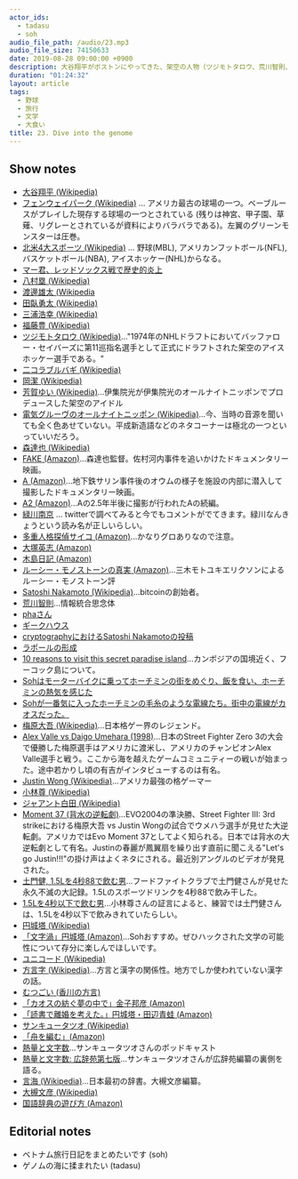 ```yaml
---
actor_ids:
  - tadasu
  - soh
audio_file_path: /audio/23.mp3
audio_file_size: 74150633
date: 2019-08-28 09:00:00 +0900
description: 大谷翔平がボストンにやってきた、架空の人物（ツジモトタロウ、荒川智則、三木・モトユキ・エリクソン等）、メルマガとメーリス、ベトナム旅行記とその魅力、1.5Lを4秒88で飲む男、円城塔とユニコードについて話しました。
duration: "01:24:32"
layout: article
tags: 
  - 野球
  - 旅行
  - 文学
  - 大食い
title: 23. Dive into the genome
---
```


## Show notes
- [大谷翔平 (Wikipedia)](https://ja.wikipedia.org/wiki/%E5%A4%A7%E8%B0%B7%E7%BF%94%E5%B9%B3)
- [フェンウェイパーク (Wikipedia)](https://ja.wikipedia.org/wiki/%E3%83%95%E3%82%A7%E3%83%B3%E3%82%A6%E3%82%A7%E3%82%A4%E3%83%BB%E3%83%91%E3%83%BC%E3%82%AF) ... アメリカ最古の球場の一つ。ベーブルースがプレイした現存する球場の一つとされている (残りは神宮、甲子園、草薙、リグレーとされているが資料によりバラバラである)。左翼のグリーンモンスターは圧巻。
- [北米4大スポーツ (Wikipedia)](https://ja.wikipedia.org/wiki/%E5%8C%97%E7%B1%B34%E5%A4%A7%E3%83%97%E3%83%AD%E3%82%B9%E3%83%9D%E3%83%BC%E3%83%84%E3%83%AA%E3%83%BC%E3%82%B0) ... 野球(MBL), アメリカンフットボール(NFL), バスケットボール(NBA), アイスホッケー(NHL)からなる。
- [マー君、レッドソックス戦で歴史的炎上](https://www.sanspo.com/baseball/news/20190726/mlb19072614360015-n1.html)
- [八村塁 (Wikipedia)](https://ja.wikipedia.org/wiki/%E5%85%AB%E6%9D%91%E5%A1%81)
- [渡邊雄太 (Wikipedia](https://ja.wikipedia.org/wiki/%E6%B8%A1%E9%82%8A%E9%9B%84%E5%A4%AA)
- [田臥勇太 (Wikipedia)](https://ja.wikipedia.org/wiki/%E7%94%B0%E8%87%A5%E5%8B%87%E5%A4%AA)
- [三浦浩幸 (Wikipedia)](https://ja.wikipedia.org/wiki/%E4%B8%89%E6%B5%A6%E6%B5%A9%E5%B9%B8)
- [福藤豊 (Wikipedia)](https://ja.wikipedia.org/wiki/%E7%A6%8F%E8%97%A4%E8%B1%8A)
- [ツジモトタロウ (Wikipedia)](https://ja.wikipedia.org/wiki/%E3%83%84%E3%82%B8%E3%83%A2%E3%83%88%E3%83%BB%E3%82%BF%E3%83%AD%E3%82%A6)..."1974年のNHLドラフトにおいてバッファロー・セイバーズに第11巡指名選手として正式にドラフトされた架空のアイスホッケー選手である。"
- [二コラブルバギ (Wikipedia)](https://ja.wikipedia.org/wiki/%E3%83%8B%E3%82%B3%E3%83%A9%E3%83%BB%E3%83%96%E3%83%AB%E3%83%90%E3%82%AD)
- [岡潔 (Wikipedia)](https://ja.wikipedia.org/wiki/%E5%B2%A1%E6%BD%94)
- [芳賀ゆい (Wikipedia)](https://ja.wikipedia.org/wiki/%E8%8A%B3%E8%B3%80%E3%82%86%E3%81%84)...伊集院光が伊集院光のオールナイトニッポンでプロデュースした架空のアイドル
- [電気グルーヴのオールナイトニッポン (Wikipedia)](https://ja.wikipedia.org/wiki/%E9%9B%BB%E6%B0%97%E3%82%B0%E3%83%AB%E3%83%BC%E3%83%B4%E3%81%AE%E3%82%AA%E3%83%BC%E3%83%AB%E3%83%8A%E3%82%A4%E3%83%88%E3%83%8B%E3%83%83%E3%83%9D%E3%83%B3)...今、当時の音源を聞いても全く色あせていない。平成新造語などのネタコーナーは極北の一つといっていいだろう。
- [森達也 (Wikipedia)](https://ja.wikipedia.org/wiki/%E6%A3%AE%E9%81%94%E4%B9%9F)
- [FAKE (Amazon)](https://www.amazon.co.jp/dp/B01N4162C0/?tag=researchatf04-22)...森達也監督。佐村河内事件を追いかけたドキュメンタリー映画。
- [A (Amazon)](https://www.amazon.co.jp/dp/B00009P68I/?tag=researchatf04-22)...地下鉄サリン事件後のオウムの様子を施設の内部に潜入して撮影したドキュメンタリー映画。
- [A2 (Amazon)](https://www.amazon.co.jp/dp/B00009P68J/?tag=researchatf04-22)...Aの2.5年半後に撮影が行われたAの続編。
- [緑川南京](https://twitter.com/search?q=%E7%B7%91%E5%B7%9D%E5%8D%97%E4%BA%AC&src=typed_query&f=live) ... twitterで調べてみると今でもコメントがでてきます。緑川なんきょうという読み名が正しいらしい。
- [多重人格探偵サイコ (Amazon)](https://www.amazon.co.jp/dp/B0093G7MJE/?tag=researchatf04-22)...かなりグロありなので注意。
- [大塚英志 (Amazon)](https://ja.wikipedia.org/wiki/%E5%A4%A7%E5%A1%9A%E8%8B%B1%E5%BF%97)
- [木島日記 (Amazon)](https://www.amazon.co.jp/dp/4041062683/?tag=researchatf04-22)
- [ルーシー・モノストーンの真実 (Amazon)](https://www.amazon.co.jp/dp/4048837540/?tag=researchatf04-22)...三木モトユキエリクソンによるルーシー・モノストーン評
- [Satoshi Nakamoto (Wikipedia)](https://en.wikipedia.org/wiki/Satoshi_Nakamoto)...bitcoinの創始者。
- [荒川智則](http://www.cbc-net.com/topic/2010/11/arakawa-tomonori/)...情報統合思念体
- [phaさん](http://pha.hateblo.jp/)
- [ギークハウス](https://geekhouse.github.io/rooms/)
- [cryptographyにおけるSatoshi Nakamotoの投稿](https://www.mail-archive.com/search?l=cryptography@metzdowd.com&q=from:%22Satoshi+Nakamoto%22)
- [ラポールの形成](https://life-and-mind.com/rapport-making-secret-477)
- [10 reasons to visit this secret paradise island](https://www.telegraph.co.uk/travel/destinations/asia/vietnam/articles/things-to-do-in-phu-quoc-vietnam-tips/aaaa)...カンボジアの国境近く、フーコック島について。
- [Sohはモーターバイクに乗ってホーチミンの街をめぐり、飯を食い、ホーチミンの熱気を感じた](https://twitter.com/soh__i/status/1159830934742372353)
- [Sohが一番気に入ったホーチミンの毛糸のような電線たち。街中の電線がカオスだった。](https://twitter.com/soh__i/status/1161223507621007361)
- [梅原大吾 (Wikipedia)](https://ja.wikipedia.org/wiki/%E6%A2%85%E5%8E%9F%E5%A4%A7%E5%90%BE)...日本格ゲー界のレジェンド。
- [Alex Valle vs Daigo Umehara (1998)](https://www.youtube.com/watch?v=teqRBXhEiaY)...日本のStreet Fighter Zero 3の大会で優勝した梅原選手はアメリカに渡米し、アメリカのチャンピオンAlex Valle選手と戦う。ここから海を越えたゲームコミュニティーの戦いが始まった。途中若かりし頃の有吉がインタビューするのは有名。
- [Justin Wong (Wikipedia)](https://en.wikipedia.org/wiki/Justin_Wong)...アメリカ最強の格ゲーマー
- [小林尊 (Wikipedia)](https://ja.wikipedia.org/wiki/%E5%B0%8F%E6%9E%97%E5%B0%8A)
- [ジャアント白田 (Wikipedia)](https://ja.wikipedia.org/wiki/%E7%99%BD%E7%94%B0%E4%BF%A1%E5%B9%B8)
- [Moment 37 (背水の逆転劇)](https://www.youtube.com/watch?v=JzS96auqau0)...EVO2004の準決勝、Street Fighter III: 3rd strikeにおける梅原大吾 vs Justin Wongの試合でウメハラ選手が見せた大逆転劇。アメリカではEvo Moment 37としてよく知られる。日本では背水の大逆転劇として有名。Justinの春麗が鳳翼扇を繰り出す直前に聞こえる"Let's go Justin!!!"の掛け声はよくネタにされる。最近別アングルのビデオが発見された。
- [土門健, 1.5Lを4秒88で飲む男](https://www.youtube.com/watch?v=aT5GUtkRa8s)...フードファイトクラブで土門健さんが見せた永久不滅の大記録。1.5Lのスポーツドリンクを4秒88で飲み干した。
- [1.5Lを4秒以下で飲む男](https://twitter.com/nego_twi/status/283607009876652032)...小林尊さんの証言によると、練習では土門健さんは、1.5Lを4秒以下で飲みきれていたらしい。
- [円城塔 (Wikipedia)](https://ja.wikipedia.org/wiki/%E5%86%86%E5%9F%8E%E5%A1%94)
- [「文字渦」円城塔 (Amazon)](https://www.amazon.co.jp/dp/B07M99YBG8/?tag=researchatf04-22)...Sohおすすめ。ぜひハックされた文学の可能性について存分に楽しんでほしいです。
- [ユニコード (Wikipedia)](https://ja.wikipedia.org/wiki/Unicode)
- [方言字 (Wikipedia)](https://ja.wikipedia.org/wiki/%E6%96%B9%E8%A8%80%E5%AD%97)...方言と漢字の関係性。地方でしか使われていない漢字の話。
- [むつごい (香川の方言)](https://dictionary.goo.ne.jp/leaf/dialect/2954/m0u/)
- [「カオスの紡ぐ夢の中で」金子邦彦 (Amazon)](https://www.amazon.co.jp/dp/4150503648/?tag=researchatf04-22)
- [「読書で離婚を考えた。」円城塔・田辺青蛙 (Amazon)](https://www.amazon.co.jp/dp/B072KMXSZX/?tag=researchatf04-22)
- [サンキュータツオ (Wikipedia)](https://ja.wikipedia.org/wiki/%E3%82%B5%E3%83%B3%E3%82%AD%E3%83%A5%E3%83%BC%E3%82%BF%E3%83%84%E3%82%AA)
- [「舟を編む」(Amazon)](https://www.amazon.co.jp/dp/4334927769/?tag=researchatf04-22)
- [熱量と文字数](https://netsumoji.com/)...サンキュータツオさんのポッドキャスト
- [熱量と文字数: 広辞苑第七版](https://www.youtube.com/watch?v=s4AU6E2QbRU)...サンキュータツオさんが広辞苑編纂の裏側を語る。
- [言海 (Wikipedia)](https://ja.wikipedia.org/wiki/%E8%A8%80%E6%B5%B7)...日本最初の辞書。大槻文彦編纂。
- [大槻文彦 (Wikipedia)](https://ja.wikipedia.org/wiki/%E5%A4%A7%E6%A7%BB%E6%96%87%E5%BD%A6)
- [国語辞典の遊び方 (Amazon)](https://www.amazon.co.jp/dp/B01NCA3T62/?tag=researchatf04-22)

## Editorial notes
- ベトナム旅行日記をまとめたいです (soh)
- ゲノムの海に揉まれたい (tadasu)
